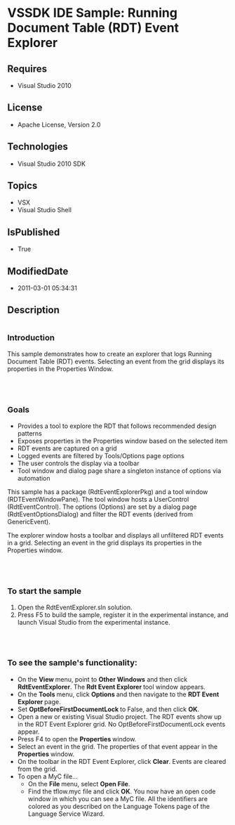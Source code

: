 # VSSDK IDE Sample: Running Document Table (RDT) Event Explorer
## Requires
* Visual Studio 2010
## License
* Apache License, Version 2.0
## Technologies
* Visual Studio 2010 SDK
## Topics
* VSX
* Visual Studio Shell
## IsPublished
* True
## ModifiedDate
* 2011-03-01 05:34:31
## Description

<h1><span style="font-size:large">Introduction</span></h1>
<p>This sample demonstrates how to create an explorer that logs Running Document Table (RDT) events. Selecting an event from the grid displays its properties in the Properties Window.</p>
<h1><br>
<span style="font-size:large">Goals</span></h1>
<ul>
<li>Provides a tool to explore the RDT that follows recommended design patterns </li><li>Exposes properties in the Properties window based on the selected item </li><li>RDT events are captured on a grid </li><li>Logged events are filtered by Tools/Options page options </li><li>The user controls the display via a toolbar </li><li>Tool window and dialog page share a singleton instance of options via automation
</li></ul>
<p>This sample has a package (RdtEventExplorerPkg) and a tool window (RDTEventWindowPane). The tool window hosts a UserControl (RdtEventControl). The options (Options) are set by a dialog page (RdtEventOptionsDialog) and filter the RDT events (derived from
 GenericEvent).</p>
<p>The explorer window hosts a toolbar and displays all unfiltered RDT events in a grid. Selecting an event in the grid displays its properties in the Properties window.</p>
<h1><br>
<span style="font-size:large">To start the sample</span></h1>
<ol>
<li>Open the RdtEventExplorer.sln solution. </li><li>Press F5 to build the sample, register it in the experimental instance, and launch Visual Studio from the experimental instance.
</li></ol>
<h1><br>
<span style="font-size:large">To see the sample's functionality:</span></h1>
<ul>
<li>On the <strong>View </strong>menu, point to <strong>Other Windows</strong> and then click
<strong>RdtEventExplorer</strong>. The <strong>Rdt Event Explorer </strong>tool window appears.
</li><li>On the <strong>Tools </strong>menu, click <strong>Options </strong>and then navigate to the
<strong>RDT Event Explorer </strong>page. </li><li>Set <strong>OptBeforeFirstDocumentLock </strong>to False, and then click <strong>
OK</strong>. </li><li>Open a new or existing Visual Studio project. The RDT events show up in the RDT Event Explorer grid. No OptBeforeFirstDocumentLock events appear.
</li><li>Press F4 to open the <strong>Properties </strong>window. </li><li>Select an event in the grid. The properties of that event appear in the <strong>
Properties </strong>window. </li><li>On the toolbar in the RDT Event Explorer, click <strong>Clear</strong>. Events are cleared from the grid.
</li><li>To open a MyC file...
<ul>
<li>On the <strong>File </strong>menu, select <strong>Open File</strong>. </li><li>Find the tflow.myc file and click <strong>OK</strong>. You now have an open code window in which you can see a MyC file. All the identifiers are colored as you described on the Language Tokens page of the Language Service Wizard.
</li></ul>
</li></ul>

